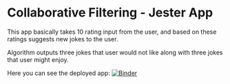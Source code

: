 # Collaborative Filtering - Jester App

This app basically takes 10 rating input from the user, and based on these ratings suggests new jokes to the user.

Algorithm outputs three jokes that user would not like along with three jokes that user might enjoy.


Here you can see the deployed app:
[![Binder](https://mybinder.org/badge_logo.svg)](https://mybinder.org/v2/gh/yildize/CollaborativeFiltering_JesterApp/main?urlpath=voila%2Frender%2FjesterApp.ipynb)
